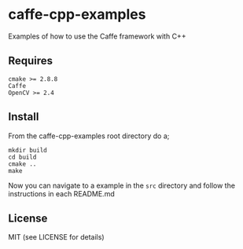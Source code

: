 # caffe-cpp-examples
Examples of how to use the Caffe framework with C++

## Requires
    cmake >= 2.8.8
    Caffe
    OpenCV >= 2.4

## Install
From the caffe-cpp-examples root directory do a;

    mkdir build
    cd build
    cmake ..
    make

Now you can navigate to a example in the ```src``` directory and follow the instructions in each README.md

## License
MIT (see LICENSE for details)
